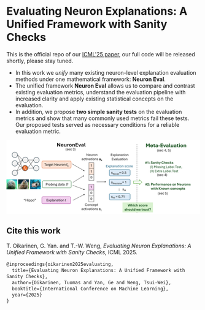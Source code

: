 # Evaluating Neuron Explanations: A Unified Framework with Sanity Checks 

This is the official repo of our [ICML'25 paper](https://arxiv.org/abs/2506.05774), our full code will be released shortly, please stay tuned.

* In this work we *unify* many existing neuron-level explanation evaluation methods under one mathematical framework: **Neuron Eval**.
* The unified framework **Neuron Eval** allows us to compare and contrast existing evaluation metrics, understand the evaluation pipeline with increased clarity and apply existing statistical concepts on the evaluation.
* In addition, we propose **two simple sanity tests** on the evaluation metrics and show that many commonly used metrics fail these tests. Our proposed tests served as necessary conditions for a reliable evaluation metric.
  

![Overview figure](figs/evaluation_overview_v3.png)




## Cite this work
T. Oikarinen, G. Yan. and T.-W. Weng, *Evaluating Neuron Explanations: A Unified Framework with Sanity Checks*, ICML 2025.

```
@inproceedings{oikarinen2025evaluating,
  title={Evaluating Neuron Explanations: A Unified Framework with Sanity Checks},
  author={Oikarinen, Tuomas and Yan, Ge and Weng, Tsui-Wei},
  booktitle={International Conference on Machine Learning},
  year={2025}
}
